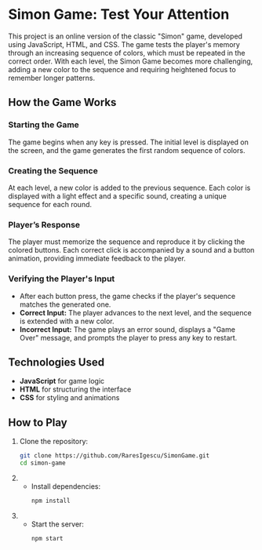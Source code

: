 # Simon Game: Test Your Attention

This project is an online version of the classic "Simon" game, developed using JavaScript, HTML, and CSS. The game tests the player's memory through an increasing sequence of colors, which must be repeated in the correct order. With each level, the Simon Game becomes more challenging, adding a new color to the sequence and requiring heightened focus to remember longer patterns.

## How the Game Works

### Starting the Game
The game begins when any key is pressed. The initial level is displayed on the screen, and the game generates the first random sequence of colors.

### Creating the Sequence
At each level, a new color is added to the previous sequence. Each color is displayed with a light effect and a specific sound, creating a unique sequence for each round.

### Player’s Response
The player must memorize the sequence and reproduce it by clicking the colored buttons. Each correct click is accompanied by a sound and a button animation, providing immediate feedback to the player.

### Verifying the Player's Input
- After each button press, the game checks if the player's sequence matches the generated one.
- **Correct Input:** The player advances to the next level, and the sequence is extended with a new color.
- **Incorrect Input:** The game plays an error sound, displays a "Game Over" message, and prompts the player to press any key to restart.

## Technologies Used
- **JavaScript** for game logic
- **HTML** for structuring the interface
- **CSS** for styling and animations

## How to Play
1. Clone the repository:
   ```bash
   git clone https://github.com/RaresIgescu/SimonGame.git
   cd simon-game
2. - Install dependencies:  
     ```bash
     npm install
     ```   
3. - Start the server:  
     ```bash
     npm start
